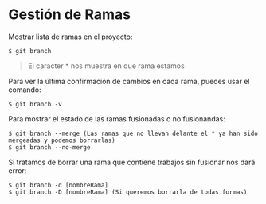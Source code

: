 # Gestión de Ramas

Mostrar lista de ramas en el proyecto:

```
$ git branch
```

> El caracter * nos muestra en que rama estamos

 Para ver la última confirmación de cambios en cada rama, puedes usar el comando:
 
 ```
 $ git branch -v
 ```

 Para mostrar el estado de las ramas fusionadas o no fusionandas:

 ```
 $ git branch --merge (Las ramas que no llevan delante el * ya han sido mergeadas y podemos borrarlas)
 $ git branch --no-merge
 ```

 Si tratamos de borrar una rama que contiene trabajos sin fusionar nos dará error:

 ```
 $ git branch -d [nombreRama]
 $ git branch -D [nombreRama] (Si queremos borrarla de todas formas)
 ```